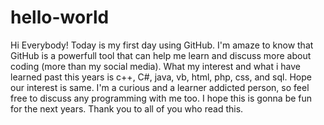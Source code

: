 # hello-world

Hi Everybody!
Today is my first day using GitHub. I'm amaze to know that GitHub is a powerfull tool that can help me learn and discuss more about coding (more than my social media).
What my interest and what i have learned past this years is c++, C#, java, vb, html, php, css, and sql. Hope our interest is same.
I'm a curious and a learner addicted person, so feel free to discuss any programming with me too.
I hope this is gonna be fun for the next years.
Thank you to all of you who read this.
